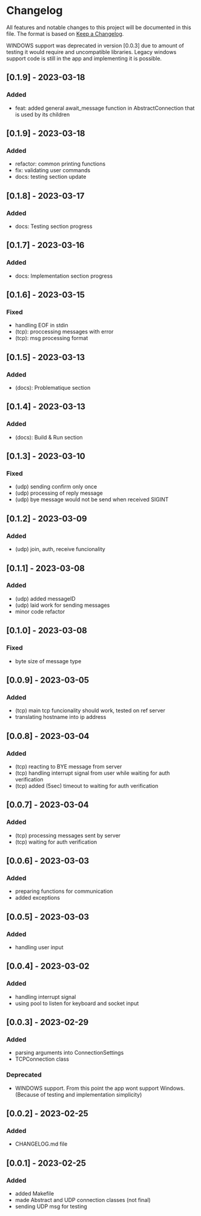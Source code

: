 # Changelog

All features and notable changes to this project will be documented in this file.
The format is based on [Keep a Changelog](https://keepachangelog.com/en/1.1.0/).

WINDOWS support was deprecated in version [0.0.3] due to amount of testing it would require and uncompatible libraries. 
Legacy windows support code is still in the app and implementing it is possible.

## [0.1.9] - 2023-03-18

### Added 
- feat: added general await_message function in AbstractConnection that is used by its children

## [0.1.9] - 2023-03-18

### Added 
- refactor: common printing functions
- fix: validating user commands
- docs: testing section update

## [0.1.8] - 2023-03-17

### Added 
- docs: Testing section progress

## [0.1.7] - 2023-03-16

### Added 
- docs: Implementation section progress

## [0.1.6] - 2023-03-15

### Fixed 
- handling EOF in stdin
- (tcp): proccessing messages with error
- (tcp): msg processing format

## [0.1.5] - 2023-03-13

### Added 
- (docs): Problematique section

## [0.1.4] - 2023-03-13

### Added 
- (docs): Build & Run section

## [0.1.3] - 2023-03-10

### Fixed
- (udp) sending confirm only once
- (udp) processing of reply message
- (udp) bye message would not be send when received SIGINT

## [0.1.2] - 2023-03-09

### Added
- (udp) join, auth, receive funcionality

## [0.1.1] - 2023-03-08

### Added
- (udp) added messageID
- (udp) laid work for sending messages
- minor code refactor

## [0.1.0] - 2023-03-08

### Fixed
- byte size of message type

## [0.0.9] - 2023-03-05

### Added
- (tcp) main tcp funcionality should work, tested on ref server
- translating hostname into ip address

## [0.0.8] - 2023-03-04

### Added
- (tcp) reacting to BYE message from server
- (tcp) handling interrupt signal from user while waiting for auth verification
- (tcp) added (5sec) timeout to waiting for auth verification

## [0.0.7] - 2023-03-04

### Added
- (tcp) processing messages sent by server
- (tcp) waiting for auth verification

## [0.0.6] - 2023-03-03

### Added
- preparing functions for communication
- added exceptions

## [0.0.5] - 2023-03-03

### Added
- handling user input

## [0.0.4] - 2023-03-02

### Added
- handling interrupt signal
- using pool to listen for keyboard and socket input

## [0.0.3] - 2023-02-29

### Added
- parsing arguments into ConnectionSettings
- TCPConnection class

### Deprecated 
- WINDOWS support. From this point the app wont support Windows. (Because of testing and implementation simplicity)

## [0.0.2] - 2023-02-25

### Added
- CHANGELOG.md file

## [0.0.1] - 2023-02-25

### Added
- added Makefile
- made Abstract and UDP connection classes (not final)
- sending UDP msg for testing